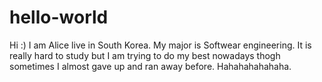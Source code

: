 # hello-world
Hi :) I am Alice live in South Korea.
My major is Softwear engineering.
It is really hard to study but I am trying to do my best nowadays
  thogh sometimes I almost gave up and ran away before. Hahahahahahaha.
